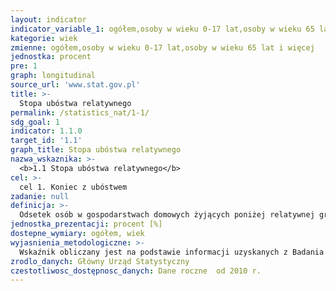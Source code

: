 ```yaml
---
layout: indicator
indicator_variable_1: ogółem,osoby w wieku 0-17 lat,osoby w wieku 65 lat i więcej
kategorie: wiek
zmienne: ogółem,osoby w wieku 0-17 lat,osoby w wieku 65 lat i więcej
jednostka: procent
pre: 1
graph: longitudinal
source_url: 'www.stat.gov.pl'
title: >-
  Stopa ubóstwa relatywnego
permalink: /statistics_nat/1-1/
sdg_goal: 1
indicator: 1.1.0
target_id: '1.1'
graph_title: Stopa ubóstwa relatywnego
nazwa_wskaznika: >-
  <b>1.1 Stopa ubóstwa relatywnego</b>
cel: >-
  cel 1. Koniec z ubóstwem
zadanie: null
definicja: >-
  Odsetek osób w gospodarstwach domowych żyjących poniżej relatywnej granicy ubóstwa, za którą przyjmuje się 50% średnich wydatków ogółu gospodarstw domowych.
jednostka_prezentacji: procent [%]
dostepne_wymiary: ogółem, wiek
wyjasnienia_metodologiczne: >-
  Wskaźnik obliczany jest na podstawie informacji uzyskanych z Badania budżetów gospodarstw domowych.Badanie budżetów gospodarstw domowych prowadzone jest metodą reprezentacyjną, opartą na próbie losowej, która daje możliwość uogólniania z określonym błędem, uzyskanych wyników na wszystkie gospodarstwa domowe w kraju. Od 1993 r. badanie budżetów prowadzone jest metodą rotacji miesięcznej, tzn., że w ciągu roku w każdym miesiącu badane są inne gospodarstwa domowe.Badaniem objęte są gospodarstwa domowe jedno- i wieloosobowe. Biorą w nim również udział gospodarstwa domowe obywateli państw obcych zamieszkujących w Polsce na stałe lub przez dłuższy okres czasu i posługujących się językiem polskim.celem badania jest umożliwienie dokonywania analiz poziomu życia ludności, a także oceny wpływu różnych czynników na kształtowanie się poziomu i zróżnicowania sytuacji bytowej podstawowych grup gospodarstw domowych.Badanie budżetów gospodarstw domowych dostarcza szczegółowych informacji o: poziomie i strukturze realizowanych wydatków, źródłach pozyskiwania towarów i usług  poziomie spożycia podstawowych artykułów żywnościowych w ujęciu ilościowym oraz w przeliczeniu na wartości energetyczne i składniki odżywcze  cenach płaconych przez gospodarstwa domowe za wybrane towary i usługi  poziomie i źródłach osiąganych dochodów  wyposażeniu gospodarstw domowych w dobra trwałego użytku  warunkach mieszkaniowych  subiektywnej ocenie sytuacji materialnej gospodarstw domowych  strukturze demograficzno-społecznej gospodarstw domowych, tj. o liczbie, wieku, płci, wykształceniu, niepełnosprawności, aktywności ekonomicznej osób wchodzących w skład badanego gospodarstwa domowego.Gospodarstwo domowe stanowią osoby, które są lub nie są ze sobą spokrewnione, mieszkają razem i wspólnie utrzymują się (gospodarstwo wieloosobowe). Gospodarstwo domowe może również tworzyć jedna osoba, która utrzymuje się samodzielnie, bez względu na to, czy mieszka sama, czy z innymi osobami (gospodarstwo jednoosobowe).Relatywna granica ubóstwa szacowana jest co roku przez GUS na podstawie wyników Badania budżetów gospodarstw domowych.Wydatki obejmują wydatki na towary i usługi konsumpcyjne oraz pozostałe wydatki: Wydatki na towary i usługi konsumpcyjne przeznaczone są na zaspokojenie potrzeb gospodarstwa domowego. Obejmują one towary zakupione za gotówkę (również przy użyciu karty płatniczej lub kredytowej), na kredyt, otrzymane bezpłatnie oraz spożycie naturalne (towary i usługi konsumpcyjne pobrane na potrzeby gospodarstwa domowego z działalności rolniczej bądź działalności gospodarczej na własny rachunek). Towary konsumpcyjne obejmują dobra nietrwałego użytkowania (np.: żywność, napoje, lekarstwa), półtrwałego użytkowania (np.: odzież, książki, zabawki) i trwałego użytkowania (np.: samochody, pralki, lodówki, telewizory). Pozostałe wydatki, które składają się z: darów przekazanych innym gospodarstwom domowym i instytucjom niekomercyjnym, niektórych podatków, w tym podatku od spadków i darowizn, podatku od nieruchomości, opłaty za wieczyste użytkowanie gruntu, zaliczek na podatek od dochodów osobistych oraz składek na ubezpieczenia społeczne płaconych samodzielnie przez podatnika, pozostałych rodzajów wydatków nie przeznaczonych bezpośrednio na cele konsumpcyjne, w tym strat pieniężnych, odszkodowań za wyrządzone szkody.
zrodlo_danych: Główny Urząd Statystyczny
czestotliwosc_dostępnosc_danych: Dane roczne  od 2010 r.
---
```


